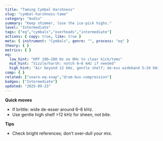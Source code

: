 ```yaml
---
title: "Taming Cymbal Harshness"
slug: "cymbal-harshness-tame"
category: "Audio"
summary: "Keep shimmer, lose the ice-pick highs."
level: "Intermediate"
tags: ["eq","cymbals","overheads","intermediate"]
actions: { copy: true, like: true }
meta: { instrument: "Cymbals", genre: "", process: "eq" }
theory: { }
metrics: { }
eq:
  low_hint: "HPF 100–200 Hz on OHs to clear kick/toms"
  mid_hint: "Sizzle/harsh: notch 6–8 kHz if needed"
  high_hint: "Air beyond 12 kHz, gentle shelf; de-ess wideband 5–10 kHz"
comp: { }
related: ["snare-eq-snap","drum-bus-compression"]
badges: ["Intermediate"]
updated: "2025-09-23"
---
```

**Quick moves**
- If brittle: wide de-esser around 6–8 kHz.
- Use gentle high shelf >12 kHz for sheen, not bite.

**Tips**
- Check bright references; don’t over-dull your mix.
